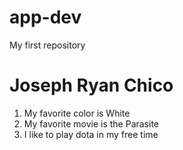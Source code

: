 # app-dev
My first repository
# Joseph Ryan Chico
1. My favorite color is White
2. My favorite movie is the Parasite
3. I like to play dota in my free time
